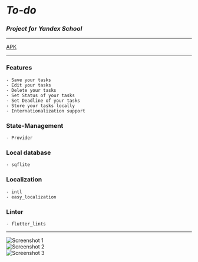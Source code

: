 # ***To-do***

### *Project for Yandex School*
___  
[APK]()
___
### Features
    - Save your tasks
    - Edit your tasks
    - Delete your tasks
    - Set Status of your tasks
    - Set Deadline of your tasks
    - Store your tasks locally
    - Internationalization support

### State-Management
	- Provider

### Local database
	- sqflite

### Localization
	- intl
	- easy_localization

### Linter
    - flutter_lints

____  
![Screenshot 1](https://github.com/VARWA/todo/issues/1#issue-1759535800)  
![Screenshot 2](https://github.com/VARWA/todo/issues/2#issue-1759535800)  
![Screenshot 3](https://github.com/VARWA/todo/issues/3#issue-1759535800)